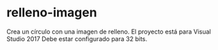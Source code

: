 # relleno-imagen
Crea un círculo con una imagen de relleno.
El proyecto está para Visual Studio 2017 
Debe estar configurado para 32 bits.
